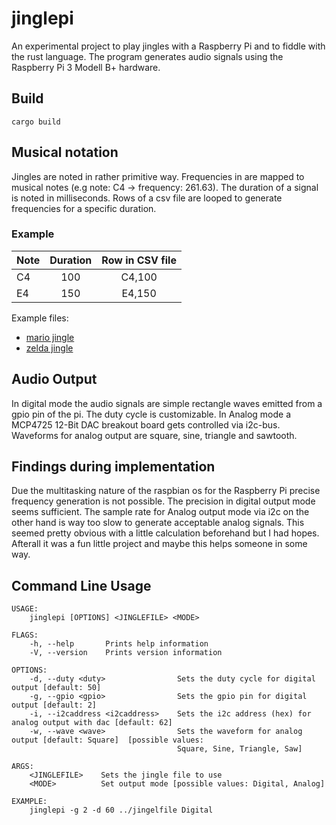 # jinglepi

An experimental project to play jingles with a Raspberry Pi and to fiddle with the rust language.
The program generates audio signals using the Raspberry Pi 3 Modell B+ hardware.

## Build
```
cargo build
```

## Musical notation

Jingles are noted in rather primitive way.
Frequencies in are mapped to musical notes (e.g note: C4 -> frequency: 261.63).
The duration of a signal is noted in milliseconds.
Rows of a csv file are looped to generate frequencies for a specific duration.

### Example

| Note | Duration | Row in CSV file |
| ---- | :------: | :-------------: |
| C4   |   100    |     C4,100      |
| E4   |   150    |     E4,150      |

Example files:

- [mario jingle](jingles/mario)
- [zelda jingle](jingles/zelda)

## Audio Output

In digital mode the audio signals are simple rectangle waves emitted from a gpio pin of the pi. The duty cycle is customizable.
In Analog mode a MCP4725 12-Bit DAC breakout board gets controlled via i2c-bus. Waveforms for analog output are square, sine, triangle and sawtooth.

## Findings during implementation

Due the multitasking nature of the raspbian os for the Raspberry Pi precise frequency generation is not possible. The precision in digital output mode seems sufficient. The sample rate for Analog output mode via i2c on the other hand is way too slow to generate acceptable analog signals. This seemed pretty obvious with a little calculation beforehand but I had hopes. Afterall it was a fun little project and maybe this helps someone in some way.

## Command Line Usage

```
USAGE:
    jinglepi [OPTIONS] <JINGLEFILE> <MODE>

FLAGS:
    -h, --help       Prints help information
    -V, --version    Prints version information

OPTIONS:
    -d, --duty <duty>                Sets the duty cycle for digital output [default: 50]
    -g, --gpio <gpio>                Sets the gpio pin for digital output [default: 2]
    -i, --i2caddress <i2caddress>    Sets the i2c address (hex) for analog output with dac [default: 62]
    -w, --wave <wave>                Sets the waveform for analog output [default: Square]  [possible values:
                                     Square, Sine, Triangle, Saw]

ARGS:
    <JINGLEFILE>    Sets the jingle file to use
    <MODE>          Set output mode [possible values: Digital, Analog]

EXAMPLE:
    jinglepi -g 2 -d 60 ../jingelfile Digital
```
